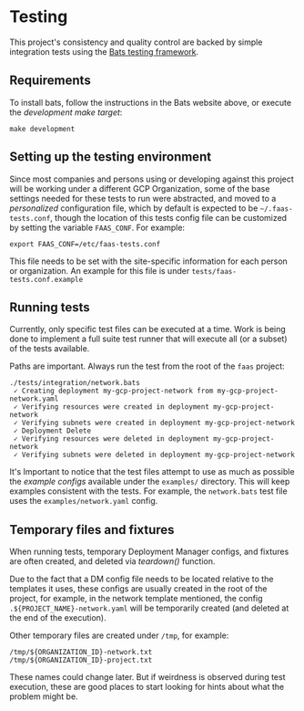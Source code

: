 # Testing


This project's consistency and quality control are backed by simple integration
tests using the [Bats testing framework](https://github.com/sstephenson/bats).


## Requirements

To install bats, follow the instructions in the Bats website above, or execute
the *development make target*:

```
make development
```


## Setting up the testing environment

Since most companies and persons using or developing against this project will
be working under a different GCP Organization, some of the base settings needed
for these tests to run were abstracted, and moved to a *personalized*
configuration file, which by default is expected to be `~/.faas-tests.conf`,
though the location of this tests config file can be customized by setting the
variable `FAAS_CONF`. For example:

```
export FAAS_CONF=/etc/faas-tests.conf
```

This file needs to be set with the site-specific information for each person or
organization. An example for this file is under `tests/faas-tests.conf.example`


## Running tests

Currently, only specific test files can be executed at a time. Work is being
done to implement a full suite test runner that will execute all (or a subset)
of the tests available.

Paths are important. Always run the test from the root of the `faas` project:

```
./tests/integration/network.bats
 ✓ Creating deployment my-gcp-project-network from my-gcp-project-network.yaml
 ✓ Verifying resources were created in deployment my-gcp-project-network
 ✓ Verifying subnets were created in deployment my-gcp-project-network
 ✓ Deployment Delete
 ✓ Verifying resources were deleted in deployment my-gcp-project-network
 ✓ Verifying subnets were deleted in deployment my-gcp-project-network
```

It's Important to notice that the test files attempt to use as much as possible the
*example configs* available under the `examples/` directory. This will keep
examples consistent with the tests. For example, the `network.bats`
test file uses the `examples/network.yaml` config.


## Temporary files and fixtures

When running tests, temporary Deployment Manager configs, and fixtures
are often created, and deleted via *teardown()* function.

Due to the fact that a DM config file needs to be located relative to the
templates it uses, these configs are usually created in the root of the
project, for example, in the network template mentioned, the config
`.${PROJECT_NAME}-network.yaml` will be temporarily created (and deleted at the
end of the execution).

Other temporary files are created under `/tmp`, for example:
```
/tmp/${ORGANIZATION_ID}-network.txt
/tmp/${ORGANIZATION_ID}-project.txt
```

These names could change later. But if weirdness is observed during test
execution, these are good places to start looking for hints about what the
problem might be.
